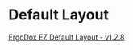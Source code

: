 # Default Layout

[ErgoDox EZ Default Layout - v1.2.8](http://configure.ergodox-ez.com/keyboard_layouts/new)

